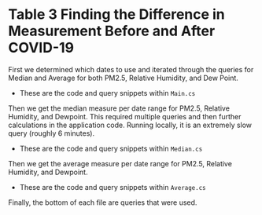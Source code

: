 # Table 3 Finding the Difference in Measurement Before and After COVID-19

First we determined which dates to use and iterated through the queries for Median and Average for both PM2.5, Relative Humidity, and Dew Point.
    
*  These are the code and query snippets within `Main.cs`

Then we get the median measure per date range for PM2.5, Relative Humidity, and Dewpoint. This required multiple queries and then further calculations in the application code. Running locally, it is an extremely slow query (roughly 6 minutes).

*  These are the code and query snippets within `Median.cs`

Then we get the average measure per date range for PM2.5, Relative Humidity, and Dewpoint.

*  These are the code and query snippets within `Average.cs`

Finally, the bottom of each file are queries that were used.